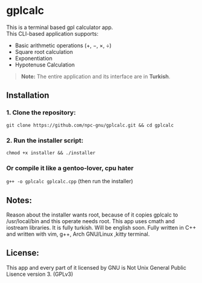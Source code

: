 # gplcalc
This is a terminal based gpl calculator app.   
This CLI-based application supports:

- Basic arithmetic operations (+, −, ×, ÷)
- Square root calculation
- Exponentiation
- Hypotenuse Calculation

> **Note:** The entire application and its interface are in **Turkish**.

## Installation

### 1. Clone the repository:
`git clone https://github.com/npc-gnu/gplcalc.git && cd gplcalc`
### 2. Run the installer script:
`chmod +x installer && ./installer`
### Or compile it like a gentoo-lover, cpu hater
`g++ -o gplcalc gplcalc.cpp` (then run the installer)

## Notes:
 Reason about the installer wants root, because of it copies gplcalc to /usr/local/bin and this operate needs root.
 This app uses cmath and iostream libraries.
 It is fully turkish. Will be english soon.
 Fully written in C++ and written with vim, g++, Arch GNU/Linux ,kitty terminal.

## License:

This app and every part of it licensed by GNU is Not Unix General Public Lisence version 3. (GPLv3)
